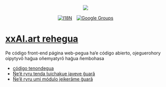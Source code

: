 <p align="center"><a href="https://wac.tax"><img src="https://cdn.jsdelivr.net/gh/wactax/img/logo.svg"/></a></p><p align="center"><a href="https://github.com/wactax/wac.tax/blob/main/doc/README.md#readme"><img alt="I18N" src="https://cdn.jsdelivr.net/gh/wactax/img/t.svg"/></a>　<a href="https://groups.google.com/u/2/g/wactax"><img alt="Google Groups" src="https://cdn.jsdelivr.net/gh/wactax/img/g-groups.svg"/></a></p>

# [xxAI.art rehegua](https://xxAI.art)

Pe código front-end página web-pegua ha’e código abierto, ojeguerohory oipytyvõ hag̃ua oñemyatyrõ hag̃ua ñembohasa

* [código tenondegua](https://github.com/xxai-art/web)
* [Ñe’ẽ ryru tenda tuichakue javeve g̃uarã](https://github.com/xxai-art/web/tree/main/i18n)
* [Ñe’ẽ ryru umi módulo jeikerãme g̃uarã](https://github.com/wacpkg/user/tree/main/ui.i18n)
